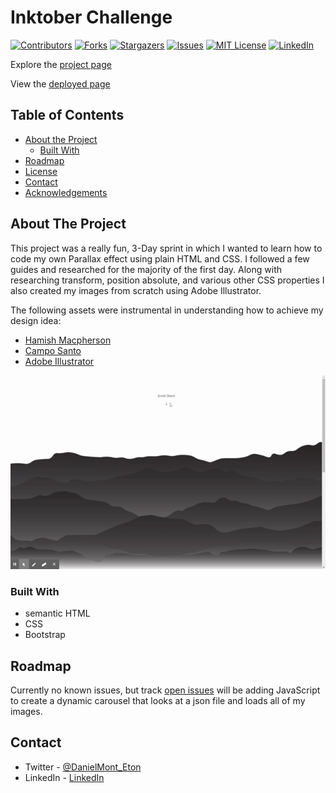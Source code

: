 # Inktober Challenge

[![Contributors][contributors-shield]][contributors-url]
[![Forks][forks-shield]][forks-url]
[![Stargazers][stars-shield]][stars-url]
[![Issues][issues-shield]][issues-url]
[![MIT License][license-shield]][license-url]
[![LinkedIn][linkedin-shield]][linkedin-url]

Explore the [project page](https://github.com/dansirdan/inktober-challenge)

View the [deployed page](https://dansirdan.github.io/inktober-challenge)

## Table of Contents

- [About the Project](#about-the-project)
  - [Built With](#built-with)
- [Roadmap](#roadmap)
- [License](#license)
- [Contact](#contact)
- [Acknowledgements](#acknowledgements)

## About The Project

This project was a really fun, 3-Day sprint in which I wanted to learn how to code my own Parallax effect using plain HTML and CSS. I followed a few guides and researched for the majority of the first day. Along with researching transform, position absolute, and various other CSS properties I also created my images from scratch using Adobe Illustrator.

The following assets were instrumental in understanding how to achieve my design idea:

- [Hamish Macpherson](https://codepen.io/samdbeckham/pen/OPXPNp)
- [Campo Santo](http://www.firewatchgame.com/)
- [Adobe Illustrator](https://www.adobe.com/products/illustrator.html)

![Project Screenshot](assets/images/screenshot.gif)

### Built With

- semantic HTML
- CSS
- Bootstrap

## Roadmap

Currently no known issues, but track [open issues](https://github.com/dansirdan/inktober-challenge/issues) will be adding JavaScript to create a dynamic carousel that looks at a json file and loads all of my images.

## Contact

- Twitter - [@DanielMont_Eton](https://twitter.com/DanielMont_Eton)
- LinkedIn - [LinkedIn](https://www.linkedin.com/in/daniel-mont-eton-43a81055/)

[contributors-shield]: https://img.shields.io/github/contributors/dansirdan/inktober-challenge.svg?style=flat-square
[contributors-url]: https://github.com/dansirdan/inktober-challenge/graphs/contributors
[forks-shield]: https://img.shields.io/github/forks/dansirdan/inktober-challenge.svg?style=flat-square
[forks-url]: https://github.com/dansirdan/inktober-challenge/network/members
[stars-shield]: https://img.shields.io/github/stars/dansirdan/inktober-challenge.svg?style=flat-square
[stars-url]: https://github.com/dansirdan/inktober-challenge/stargazers
[issues-shield]: https://img.shields.io/github/issues/dansirdan/inktober-challenge.svg?style=flat-square
[issues-url]: https://github.com/dansirdan/inktober-challenge/issues
[license-shield]: https://img.shields.io/github/license/dansirdan/inktober-challenge.svg?style=flat-square
[license-url]: https://github.com/dansirdan/inktober-challenge/blob/master/LICENSE
[linkedin-shield]: https://img.shields.io/badge/-LinkedIn-black.svg?style=flat-square&logo=linkedin&colorB=555
[linkedin-url]: https://linkedin.com/in/daniel-mont-eton-43a81055/

